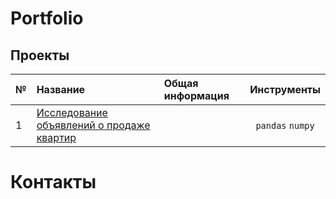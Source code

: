 # Portfolio
## Проекты

|№| Название | Общая информация | Инструменты |
|:---|:-------------------|:----------------------------------------------------------|:-----------:|
|1   |[Исследование объявлений о продаже квартир](https://github.com/SavinienBl/Portfolio/tree/b27cd11eb6b351373d4e3396fea11f31d49f30d5/Project%201)||`pandas` `numpy`|

# Контакты
